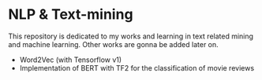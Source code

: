# NLP & Text-mining
This repository is dedicated to my works and learning in text related mining and machine learning. Other works are gonna be added later on.
- Word2Vec (with Tensorflow v1)
- Implementation of BERT with TF2 for the classification of movie reviews
